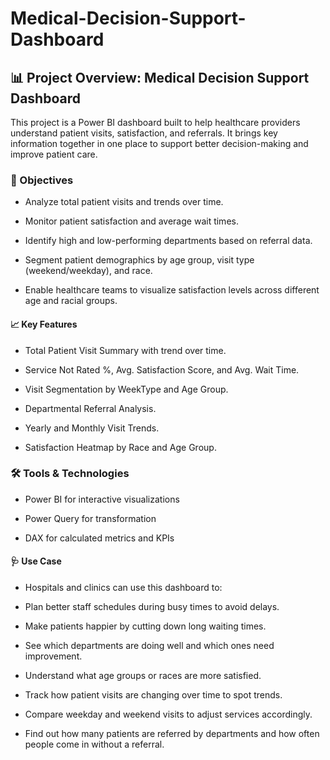 # Medical-Decision-Support-Dashboard

## 📊 Project Overview: Medical Decision Support Dashboard

This project is a Power BI dashboard built to help healthcare providers understand patient visits, satisfaction, and referrals. It brings key information together in one place to support better decision-making and improve patient care.


### 🎯 Objectives

- Analyze total patient visits and trends over time.

- Monitor patient satisfaction and average wait times.

- Identify high and low-performing departments based on referral data.

- Segment patient demographics by age group, visit type (weekend/weekday), and race.

- Enable healthcare teams to visualize satisfaction levels across different age and racial groups.
  

#### 📈 Key Features

- Total Patient Visit Summary with trend over time.

- Service Not Rated %, Avg. Satisfaction Score, and Avg. Wait Time.

- Visit Segmentation by WeekType and Age Group.

- Departmental Referral Analysis.

- Yearly and Monthly Visit Trends.

- Satisfaction Heatmap by Race and Age Group.

### 🛠 Tools & Technologies

- Power BI for interactive visualizations
  
- Power Query for transformation

- DAX for calculated metrics and KPIs


#### 🩺 Use Case

- Hospitals and clinics can use this dashboard to:

- Plan better staff schedules during busy times to avoid delays.

- Make patients happier by cutting down long waiting times.

- See which departments are doing well and which ones need improvement.

- Understand what age groups or races are more satisfied.

- Track how patient visits are changing over time to spot trends.

- Compare weekday and weekend visits to adjust services accordingly.

- Find out how many patients are referred by departments and how often people come in without a referral.


